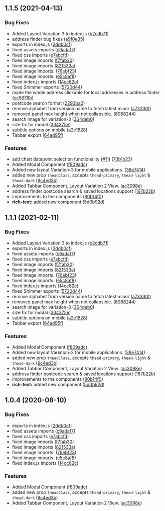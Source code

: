 ## 1.1.5 (2021-04-13)


### Bug Fixes

* Added Layout Variation 3 to index.js ([b2cdb71](https://github.com/e9ine/vue-components/commit/b2cdb7144e358af7370b9124c5de1d7e2702bd4a))
* address finder bug fixes ([a9f0e35](https://github.com/e9ine/vue-components/commit/a9f0e35245e8ff32edf21d177f0bf2c33f01688d))
* exports in index.js ([2ddb0cf](https://github.com/e9ine/vue-components/commit/2ddb0cf96fbd528546a98ac9e9faf62f7024695d))
* fixed assets imports ([c9adaf7](https://github.com/e9ine/vue-components/commit/c9adaf79eb00905270c603e3fe8d0fa09ef7a061))
* fixed css imports ([e7abcfd](https://github.com/e9ine/vue-components/commit/e7abcfd33a8f8a09ec449d0b05e2c06be6193802))
* fixed image imports ([f7fab30](https://github.com/e9ine/vue-components/commit/f7fab3088b2b4407abc4928c3e511f460f6a7bb7))
* fixed image imports ([821533a](https://github.com/e9ine/vue-components/commit/821533a6e06ed8feb2f4b6a4e621189897e0e8ea))
* fixed image imports. ([76ebf23](https://github.com/e9ine/vue-components/commit/76ebf23c104fbb146327f97386d7829532fdcc14))
* fixed image imports. ([e5c8af8](https://github.com/e9ine/vue-components/commit/e5c8af833303df8385d3d77f16a886a87eecf7eb))
* fixed index.js imports ([14cc82c](https://github.com/e9ine/vue-components/commit/14cc82c3be617e7f45d78ac406e1c62bf3001c08))
* fixed Shimmer exports ([5720d44](https://github.com/e9ine/vue-components/commit/5720d446f670528fb213a2393782f8e3379a865a))
* made the whole address clickable for local addresses in address finder ([cc5678b](https://github.com/e9ine/vue-components/commit/cc5678b2eef20c1e5be38f4b1f6cf926dd891c80))
* postcode search format ([2293ba2](https://github.com/e9ine/vue-components/commit/2293ba2302e081a07677e0e58a2b39ea648afc9f))
* remove alphabet from version name to fetch latest minor ([a73330f](https://github.com/e9ine/vue-components/commit/a73330f79bf9fe2536b1621e07f0a375a8799e18))
* removed panel max height when not collapsible. ([6068244](https://github.com/e9ine/vue-components/commit/6068244d75dd65fa0be4c4c74c8fefb57bf28f27))
* search image for variation-3 ([364deb0](https://github.com/e9ine/vue-components/commit/364deb08d4c5b7faab7930825a5cf4b6d27d4db6))
* size fix for modal ([334375e](https://github.com/e9ine/vue-components/commit/334375ef1e906193385561eb6bcd6288d4ec8c88))
* subtitle options on mobile ([a2e1828](https://github.com/e9ine/vue-components/commit/a2e182847c243864dbee37ef76b71e78ae59d28e))
* Tabbar export ([64ad95f](https://github.com/e9ine/vue-components/commit/64ad95fe9345e183829561f3af3c2e6cd984baa0))


### Features

* add chart datapoint selection functionality ([#11](https://github.com/e9ine/vue-components/issues/11)) ([73b1b23](https://github.com/e9ine/vue-components/commit/73b1b23af44df5f978e4cd51ee3ee70714f03117))
* Added Modal Component ([f809adc](https://github.com/e9ine/vue-components/commit/f809adc8f7ff6ee16ef10abfd65241ab3b35fa04))
* Added new layout Variation-3 for mobile applications. ([38e7414](https://github.com/e9ine/vue-components/commit/38e7414113e4eed4a91fccc1a5184f342c3c1216))
* added new prop `theadClass`, accepts `thead-primary`, `thead-light` & `thead-dark` ([9c4ed3b](https://github.com/e9ine/vue-components/commit/9c4ed3ba451e35f31dfd927a099ab0f655b2aab3))
* Added Tabbar Component, Layout Variation 2 View. ([ac3098e](https://github.com/e9ine/vue-components/commit/ac3098ecd6838f89d126264e18e2951013bae5f4))
* address finder postcode search & saved locations support ([167b22b](https://github.com/e9ine/vue-components/commit/167b22be351e016cac9cebc54077251318350b84))
* improvements to the components ([80b14f0](https://github.com/e9ine/vue-components/commit/80b14f08c3ae8042468dc16f342ef65e299eba27))
* **rich-text:** added new component ([5d0b92d](https://github.com/e9ine/vue-components/commit/5d0b92ddeebffa269a6455cdb67154d3a2a881f7))



## 1.1.1 (2021-02-11)


### Bug Fixes

* Added Layout Variation 3 to index.js ([b2cdb71](https://git.e9ine.com/tarpitgrover/vue9-components/commits/b2cdb7144e358af7370b9124c5de1d7e2702bd4a))
* exports in index.js ([2ddb0cf](https://git.e9ine.com/tarpitgrover/vue9-components/commits/2ddb0cf96fbd528546a98ac9e9faf62f7024695d))
* fixed assets imports ([c9adaf7](https://git.e9ine.com/tarpitgrover/vue9-components/commits/c9adaf79eb00905270c603e3fe8d0fa09ef7a061))
* fixed css imports ([e7abcfd](https://git.e9ine.com/tarpitgrover/vue9-components/commits/e7abcfd33a8f8a09ec449d0b05e2c06be6193802))
* fixed image imports ([f7fab30](https://git.e9ine.com/tarpitgrover/vue9-components/commits/f7fab3088b2b4407abc4928c3e511f460f6a7bb7))
* fixed image imports ([821533a](https://git.e9ine.com/tarpitgrover/vue9-components/commits/821533a6e06ed8feb2f4b6a4e621189897e0e8ea))
* fixed image imports. ([76ebf23](https://git.e9ine.com/tarpitgrover/vue9-components/commits/76ebf23c104fbb146327f97386d7829532fdcc14))
* fixed image imports. ([e5c8af8](https://git.e9ine.com/tarpitgrover/vue9-components/commits/e5c8af833303df8385d3d77f16a886a87eecf7eb))
* fixed index.js imports ([14cc82c](https://git.e9ine.com/tarpitgrover/vue9-components/commits/14cc82c3be617e7f45d78ac406e1c62bf3001c08))
* fixed Shimmer exports ([5720d44](https://git.e9ine.com/tarpitgrover/vue9-components/commits/5720d446f670528fb213a2393782f8e3379a865a))
* remove alphabet from version name to fetch latest minor ([a73330f](https://git.e9ine.com/tarpitgrover/vue9-components/commits/a73330f79bf9fe2536b1621e07f0a375a8799e18))
* removed panel max height when not collapsible. ([6068244](https://git.e9ine.com/tarpitgrover/vue9-components/commits/6068244d75dd65fa0be4c4c74c8fefb57bf28f27))
* search image for variation-3 ([364deb0](https://git.e9ine.com/tarpitgrover/vue9-components/commits/364deb08d4c5b7faab7930825a5cf4b6d27d4db6))
* size fix for modal ([334375e](https://git.e9ine.com/tarpitgrover/vue9-components/commits/334375ef1e906193385561eb6bcd6288d4ec8c88))
* subtitle options on mobile ([a2e1828](https://git.e9ine.com/tarpitgrover/vue9-components/commits/a2e182847c243864dbee37ef76b71e78ae59d28e))
* Tabbar export ([64ad95f](https://git.e9ine.com/tarpitgrover/vue9-components/commits/64ad95fe9345e183829561f3af3c2e6cd984baa0))


### Features

* Added Modal Component ([f809adc](https://git.e9ine.com/tarpitgrover/vue9-components/commits/f809adc8f7ff6ee16ef10abfd65241ab3b35fa04))
* Added new layout Variation-3 for mobile applications. ([38e7414](https://git.e9ine.com/tarpitgrover/vue9-components/commits/38e7414113e4eed4a91fccc1a5184f342c3c1216))
* added new prop `theadClass`, accepts `thead-primary`, `thead-light` & `thead-dark` ([9c4ed3b](https://git.e9ine.com/tarpitgrover/vue9-components/commits/9c4ed3ba451e35f31dfd927a099ab0f655b2aab3))
* Added Tabbar Component, Layout Variation 2 View. ([ac3098e](https://git.e9ine.com/tarpitgrover/vue9-components/commits/ac3098ecd6838f89d126264e18e2951013bae5f4))
* address finder postcode search & saved locations support ([167b22b](https://git.e9ine.com/tarpitgrover/vue9-components/commits/167b22be351e016cac9cebc54077251318350b84))
* improvements to the components ([80b14f0](https://git.e9ine.com/tarpitgrover/vue9-components/commits/80b14f08c3ae8042468dc16f342ef65e299eba27))
* **rich-text:** added new component ([5d0b92d](https://git.e9ine.com/tarpitgrover/vue9-components/commits/5d0b92ddeebffa269a6455cdb67154d3a2a881f7))



## 1.0.4 (2020-08-10)


### Bug Fixes

* exports in index.js ([2ddb0cf](https://git.e9ine.com/tarpitgrover/vue9-components/commits/2ddb0cf96fbd528546a98ac9e9faf62f7024695d))
* fixed assets imports ([c9adaf7](https://git.e9ine.com/tarpitgrover/vue9-components/commits/c9adaf79eb00905270c603e3fe8d0fa09ef7a061))
* fixed css imports ([e7abcfd](https://git.e9ine.com/tarpitgrover/vue9-components/commits/e7abcfd33a8f8a09ec449d0b05e2c06be6193802))
* fixed image imports ([f7fab30](https://git.e9ine.com/tarpitgrover/vue9-components/commits/f7fab3088b2b4407abc4928c3e511f460f6a7bb7))
* fixed image imports ([821533a](https://git.e9ine.com/tarpitgrover/vue9-components/commits/821533a6e06ed8feb2f4b6a4e621189897e0e8ea))
* fixed image imports. ([76ebf23](https://git.e9ine.com/tarpitgrover/vue9-components/commits/76ebf23c104fbb146327f97386d7829532fdcc14))
* fixed image imports. ([e5c8af8](https://git.e9ine.com/tarpitgrover/vue9-components/commits/e5c8af833303df8385d3d77f16a886a87eecf7eb))
* fixed index.js imports ([14cc82c](https://git.e9ine.com/tarpitgrover/vue9-components/commits/14cc82c3be617e7f45d78ac406e1c62bf3001c08))


### Features

* Added Modal Component ([f809adc](https://git.e9ine.com/tarpitgrover/vue9-components/commits/f809adc8f7ff6ee16ef10abfd65241ab3b35fa04))
* added new prop `theadClass`, accepts `thead-primary`, `thead-light` & `thead-dark` ([9c4ed3b](https://git.e9ine.com/tarpitgrover/vue9-components/commits/9c4ed3ba451e35f31dfd927a099ab0f655b2aab3))
* Added Tabbar Component, Layout Variation 2 View. ([ac3098e](https://git.e9ine.com/tarpitgrover/vue9-components/commits/ac3098ecd6838f89d126264e18e2951013bae5f4))



